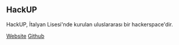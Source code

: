 ## <a name="hackup"></a> HackUP

HackUP, İtalyan Lisesi'nde kurulan uluslararası bir hackerspace'dir.

[Website](hackup.mercode.org)
[Github](https://github.com/hackup-org)

